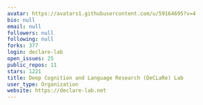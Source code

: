 ```yaml
---
avatar: https://avatars1.githubusercontent.com/u/59164695?v=4
bio: null
email: null
followers: null
following: null
forks: 377
login: declare-lab
open_issues: 25
public_repos: 11
stars: 1221
title: Deep Cognition and Language Research (DeCLaRe) Lab
user_type: Organization
website: https://declare-lab.net
---
```

